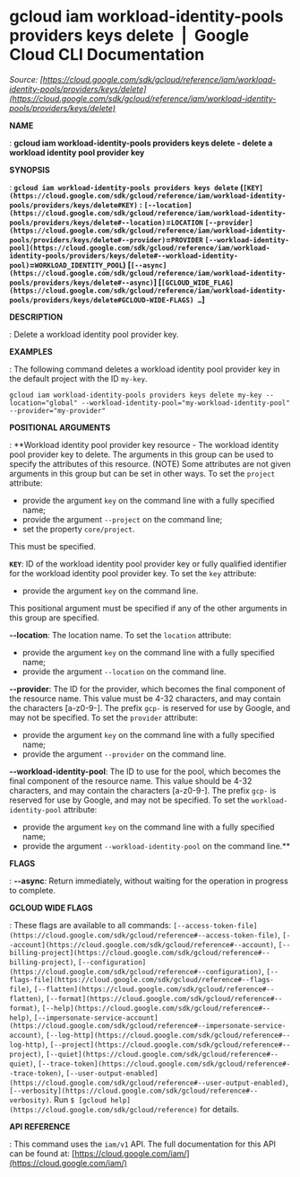 # gcloud iam workload-identity-pools providers keys delete  |  Google Cloud CLI Documentation

*Source: [https://cloud.google.com/sdk/gcloud/reference/iam/workload-identity-pools/providers/keys/delete](https://cloud.google.com/sdk/gcloud/reference/iam/workload-identity-pools/providers/keys/delete)*

**NAME**

: **gcloud iam workload-identity-pools providers keys delete - delete a workload identity pool provider key**

**SYNOPSIS**

: **`gcloud iam workload-identity-pools providers keys delete` (`[KEY](https://cloud.google.com/sdk/gcloud/reference/iam/workload-identity-pools/providers/keys/delete#KEY)` : `[--location](https://cloud.google.com/sdk/gcloud/reference/iam/workload-identity-pools/providers/keys/delete#--location)`=`LOCATION` `[--provider](https://cloud.google.com/sdk/gcloud/reference/iam/workload-identity-pools/providers/keys/delete#--provider)`=`PROVIDER` `[--workload-identity-pool](https://cloud.google.com/sdk/gcloud/reference/iam/workload-identity-pools/providers/keys/delete#--workload-identity-pool)`=`WORKLOAD_IDENTITY_POOL`) [`[--async](https://cloud.google.com/sdk/gcloud/reference/iam/workload-identity-pools/providers/keys/delete#--async)`] [`[GCLOUD_WIDE_FLAG](https://cloud.google.com/sdk/gcloud/reference/iam/workload-identity-pools/providers/keys/delete#GCLOUD-WIDE-FLAGS) …`]**

**DESCRIPTION**

: Delete a workload identity pool provider key.

**EXAMPLES**

: The following command deletes a workload identity pool provider key in the
default project with the ID ``my-key``.

```
gcloud iam workload-identity-pools providers keys delete my-key --location="global" --workload-identity-pool="my-workload-identity-pool" --provider="my-provider"
```

**POSITIONAL ARGUMENTS**

: **Workload identity pool provider key resource - The workload identity pool
provider key to delete. The arguments in this group can be used to specify the
attributes of this resource. (NOTE) Some attributes are not given arguments in
this group but can be set in other ways.
To set the `project` attribute:

- provide the argument `key` on the command line with a fully specified
name;
- provide the argument `--project` on the command line;
- set the property `core/project`.

This must be specified.

**`KEY`**:
ID of the workload identity pool provider key or fully qualified identifier for
the workload identity pool provider key.
To set the `key` attribute:

- provide the argument `key` on the command line.

This positional argument must be specified if any of the other arguments in this
group are specified.

**--location**:
The location name.
To set the `location` attribute:

- provide the argument `key` on the command line with a fully specified
name;
- provide the argument `--location` on the command line.

**--provider**:
The ID for the provider, which becomes the final component of the resource name.
This value must be 4-32 characters, and may contain the characters [a-z0-9-].
The prefix `gcp-` is reserved for use by Google, and may not be
specified.
To set the `provider` attribute:

- provide the argument `key` on the command line with a fully specified
name;
- provide the argument `--provider` on the command line.

**--workload-identity-pool**:
The ID to use for the pool, which becomes the final component of the resource
name. This value should be 4-32 characters, and may contain the characters
[a-z0-9-]. The prefix `gcp-` is reserved for use by Google, and may
not be specified.
To set the `workload-identity-pool` attribute:

- provide the argument `key` on the command line with a fully specified
name;
- provide the argument `--workload-identity-pool` on the command line.**

**FLAGS**

: **--async**:
Return immediately, without waiting for the operation in progress to complete.

**GCLOUD WIDE FLAGS**

: These flags are available to all commands: `[--access-token-file](https://cloud.google.com/sdk/gcloud/reference#--access-token-file)`,
`[--account](https://cloud.google.com/sdk/gcloud/reference#--account)`, `[--billing-project](https://cloud.google.com/sdk/gcloud/reference#--billing-project)`,
`[--configuration](https://cloud.google.com/sdk/gcloud/reference#--configuration)`,
`[--flags-file](https://cloud.google.com/sdk/gcloud/reference#--flags-file)`,
`[--flatten](https://cloud.google.com/sdk/gcloud/reference#--flatten)`, `[--format](https://cloud.google.com/sdk/gcloud/reference#--format)`, `[--help](https://cloud.google.com/sdk/gcloud/reference#--help)`, `[--impersonate-service-account](https://cloud.google.com/sdk/gcloud/reference#--impersonate-service-account)`,
`[--log-http](https://cloud.google.com/sdk/gcloud/reference#--log-http)`,
`[--project](https://cloud.google.com/sdk/gcloud/reference#--project)`, `[--quiet](https://cloud.google.com/sdk/gcloud/reference#--quiet)`, `[--trace-token](https://cloud.google.com/sdk/gcloud/reference#--trace-token)`, `[--user-output-enabled](https://cloud.google.com/sdk/gcloud/reference#--user-output-enabled)`,
`[--verbosity](https://cloud.google.com/sdk/gcloud/reference#--verbosity)`.
Run `$ [gcloud help](https://cloud.google.com/sdk/gcloud/reference)` for details.

**API REFERENCE**

: This command uses the `iam/v1` API. The full documentation for this
API can be found at: [https://cloud.google.com/iam/](https://cloud.google.com/iam/)